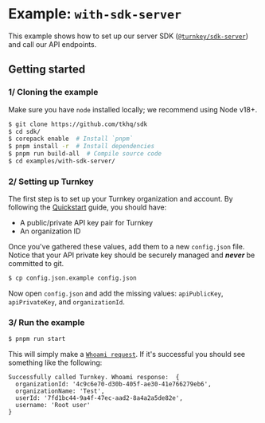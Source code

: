 # Example: `with-sdk-server`

This example shows how to set up our server SDK ([`@turnkey/sdk-server`](https://www.npmjs.com/package/@turnkey/sdk-server)) and call our API endpoints.

## Getting started

### 1/ Cloning the example

Make sure you have `node` installed locally; we recommend using Node v18+.

```bash
$ git clone https://github.com/tkhq/sdk
$ cd sdk/
$ corepack enable  # Install `pnpm`
$ pnpm install -r  # Install dependencies
$ pnpm run build-all  # Compile source code
$ cd examples/with-sdk-server/
```

### 2/ Setting up Turnkey

The first step is to set up your Turnkey organization and account. By following the [Quickstart](https://docs.turnkey.com/getting-started/quickstart) guide, you should have:

- A public/private API key pair for Turnkey
- An organization ID

Once you've gathered these values, add them to a new `config.json` file. Notice that your API private key should be securely managed and **_never_** be committed to git.

```bash
$ cp config.json.example config.json
```

Now open `config.json` and add the missing values: `apiPublicKey`, `apiPrivateKey`, and `organizationId`.

### 3/ Run the example

```bash
$ pnpm run start
```

This will simply make a [`Whoami request`](https://docs.turnkey.com/api#tag/Sessions/operation/GetWhoami). If it's successful you should see something like the following:

```
Successfully called Turnkey. Whoami response:  {
  organizationId: '4c9c6e70-d30b-405f-ae30-41e766279eb6',
  organizationName: 'Test',
  userId: '7fd1bc44-9a4f-47ec-aad2-8a4a2a5de82e',
  username: 'Root user'
}
```
